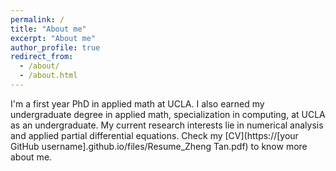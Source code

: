 ```yaml
---
permalink: /
title: "About me"
excerpt: "About me"
author_profile: true
redirect_from: 
  - /about/
  - /about.html
---
```


I'm a first year PhD in applied math at UCLA. I also earned my undergraduate degree in applied math, specialization in computing, at UCLA as an undergraduate. My current research interests lie in numerical analysis and applied partial differential equations. Check my [CV](https://[your GitHub username].github.io/files/Resume_Zheng Tan.pdf) to know more about me.
